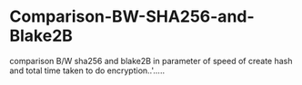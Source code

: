 # Comparison-BW-SHA256-and-Blake2B
comparison B/W sha256 and blake2B in parameter of speed of create hash and total time taken to do encryption..'.....

